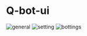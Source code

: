 # Q-bot-ui
![general](https://github.com/quangei/Q-bot-ui/assets/107247419/de1bb2c3-a1f4-4679-826b-34342482641d)
![setting](https://github.com/quangei/Q-bot-ui/assets/107247419/1a78e59d-9861-4c5b-9746-591ab60b85bc)
![bottings](https://github.com/quangei/Q-bot-ui/assets/107247419/c38bee82-69f9-4675-87fe-4174e65ae994)
